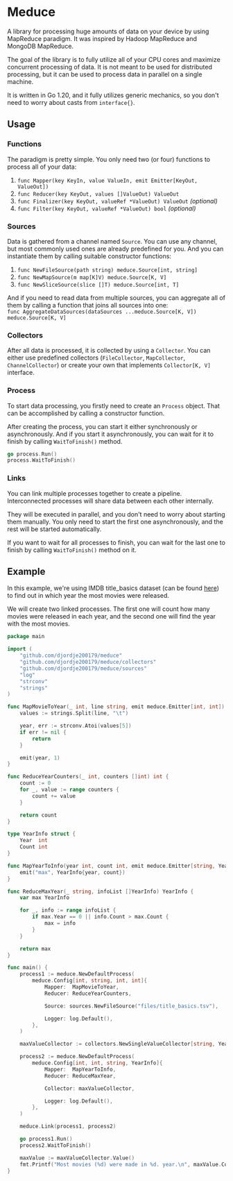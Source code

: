 # Meduce

A library for processing huge amounts of data on your device by using 
MapReduce paradigm. It was inspired by Hadoop MapReduce and MongoDB MapReduce.

The goal of the library is to fully utilize all of your CPU cores
and maximize concurrent processing of data. It is not meant to be
used for distributed processing, but it can be used to process data
in parallel on a single machine.

It is written in Go 1.20, and it fully utilizes generic mechanics, 
so you don't need to worry about casts from `interface{}`.

## Usage

### Functions
The paradigm is pretty simple. You only need two (or four) functions to process
all of your data:

1. `func Mapper(key KeyIn, value ValueIn, emit Emitter[KeyOut, ValueOut])`
2. `func Reducer(key KeyOut, values []ValueOut) ValueOut`
3. `func Finalizer(key KeyOut, valueRef *ValueOut) ValueOut` _(optional)_
4. `func Filter(key KeyOut, valueRef *ValueOut) bool` _(optional)_

### Sources
Data is gathered from a channel named `Source`. You can use any channel, but most
commonly used ones are already predefined for you. And you can instantiate them
by calling suitable constructor functions:
1.	`func NewFileSource(path string) meduce.Source[int, string]`
2.  `func NewMapSource(m map[K]V) meduce.Source[K, V]`
3.  `func NewSliceSource(slice []T) meduce.Source[int, T]`

And if you need to read data from multiple sources, you can aggregate all of them
by calling a function that joins all sources into one:   
`func AggregateDataSources(dataSources ...meduce.Source[K, V]) meduce.Source[K, V]`

### Collectors
After all data is processed, it is collected by using a `Collector`. You can either
use predefined collectors (`FileCollector`, `MapCollector`, `ChannelCollector`) or
create your own that implements `Collector[K, V]` interface.

### Process
To start data processing, you firstly need to create an `Process` object. 
That can be accomplished by calling a constructor function.

After creating the process, you can start it either synchronously or asynchronously. And if you
start it asynchronously, you can wait for it to finish by calling `WaitToFinish()` method.
```go
go process.Run()
process.WaitToFinish()
```

### Links
You can link multiple processes together to create a pipeline.
Interconnected processes will share data between each other internally.

They will be executed in parallel, and you don't need to worry about
starting them manually. 
You only need to start the first one asynchronously, and the rest 
will be started automatically.

If you want to wait for all processes to finish, you can wait for the
last one to finish by calling `WaitToFinish()` method on it.

## Example
In this example, we're using IMDB title_basics dataset (can be found [here](https://datasets.imdbws.com/)) 
to find out in which year the most movies were released. 

We will create two linked processes. 
The first one will count how many movies were released in each year,
and the second one will find the year with the most movies.

```go
package main

import (
	"github.com/djordje200179/meduce"
	"github.com/djordje200179/meduce/collectors"
	"github.com/djordje200179/meduce/sources"
	"log"
	"strconv"
	"strings"
)

func MapMovieToYear(_ int, line string, emit meduce.Emitter[int, int]) {
	values := strings.Split(line, "\t")

	year, err := strconv.Atoi(values[5])
	if err != nil {
		return
	}

	emit(year, 1)
}

func ReduceYearCounters(_ int, counters []int) int {
	count := 0
	for _, value := range counters {
		count += value
	}

	return count
}

type YearInfo struct {
	Year  int
	Count int
}

func MapYearToInfo(year int, count int, emit meduce.Emitter[string, YearInfo]) {
	emit("max", YearInfo{year, count})
}

func ReduceMaxYear(_ string, infoList []YearInfo) YearInfo {
	var max YearInfo

	for _, info := range infoList {
		if max.Year == 0 || info.Count > max.Count {
			max = info
		}
	}

	return max
}

func main() {
	process1 := meduce.NewDefaultProcess(
		meduce.Config[int, string, int, int]{
			Mapper:  MapMovieToYear,
			Reducer: ReduceYearCounters,

			Source: sources.NewFileSource("files/title_basics.tsv"),

			Logger: log.Default(),
		},
	)

	maxValueCollector := collectors.NewSingleValueCollector[string, YearInfo]()

	process2 := meduce.NewDefaultProcess(
		meduce.Config[int, int, string, YearInfo]{
			Mapper:  MapYearToInfo,
			Reducer: ReduceMaxYear,

			Collector: maxValueCollector,

			Logger: log.Default(),
		},
	)

	meduce.Link(process1, process2)

	go process1.Run()
	process2.WaitToFinish()

	maxValue := maxValueCollector.Value()
	fmt.Printf("Most movies (%d) were made in %d. year.\n", maxValue.Count, maxValue.Year)
}

```
